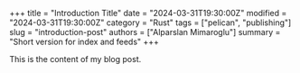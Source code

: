 +++
title = "Introduction Title"
date = "2024-03-31T19:30:00Z"
modified = "2024-03-31T19:30:00Z"
category = "Rust"
tags = ["pelican", "publishing"]
slug = "introduction-post"
authors = ["Alparslan Mimaroglu"]
summary = "Short version for index and feeds"
+++

This is the content of my blog post.
